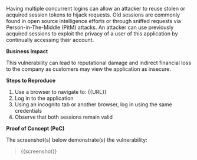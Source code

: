 Having multiple concurrent logins can allow an attacker to reuse stolen or acquired session tokens to hijack requests. Old sessions are commonly found in open source intelligence efforts or through sniffed requests via Person-in-The-Middle (PitM) attacks. An attacker can use previously acquired sessions to exploit the privacy of a user of this application by continually accessing their account.

**Business Impact**

This vulnerability can lead to reputational damage and indirect financial loss to the company as customers may view the application as insecure.

**Steps to Reproduce**

1. Use a browser to navigate to: {{URL}}
1. Log in to the application
1. Using an incognito tab or another browser, log in using the same credentials
1. Observe that both sessions remain valid

**Proof of Concept (PoC)**

The screenshot(s) below demonstrate(s) the vulnerability:
>
> {{screenshot}}
